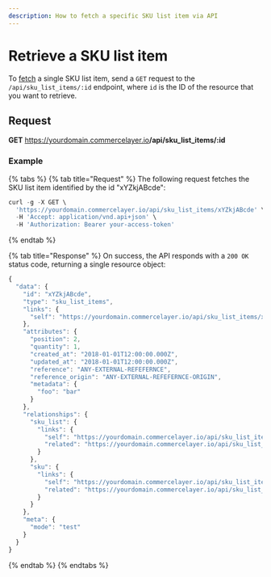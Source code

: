 ```yaml
---
description: How to fetch a specific SKU list item via API
---
```


# Retrieve a SKU list item

To <a href="https://docs.commercelayer.io/developers/fetching-resources" target="_blank">fetch</a> a single SKU list item, send a `GET` request to the `/api/sku_list_items/:id` endpoint, where `id` is the ID of the resource that you want to retrieve.

## Request

**GET** https://yourdomain.commercelayer.io<b>/api/sku_list_items/:id</b>

### **Example**

{% tabs %}
{% tab title="Request" %}
The following request fetches the SKU list item identified by the id "xYZkjABcde":

```javascript
curl -g -X GET \
  'https://yourdomain.commercelayer.io/api/sku_list_items/xYZkjABcde' \
  -H 'Accept: application/vnd.api+json' \
  -H 'Authorization: Bearer your-access-token'
```
{% endtab %}

{% tab title="Response" %}
On success, the API responds with a `200 OK` status code, returning a single resource object:

```javascript
{
  "data": {
    "id": "xYZkjABcde",
    "type": "sku_list_items",
    "links": {
      "self": "https://yourdomain.commercelayer.io/api/sku_list_items/xYZkjABcde"
    },
    "attributes": {
      "position": 2,
      "quantity": 1,
      "created_at": "2018-01-01T12:00:00.000Z",
      "updated_at": "2018-01-01T12:00:00.000Z",
      "reference": "ANY-EXTERNAL-REFEFERNCE",
      "reference_origin": "ANY-EXTERNAL-REFEFERNCE-ORIGIN",
      "metadata": {
        "foo": "bar"
      }
    },
    "relationships": {
      "sku_list": {
        "links": {
          "self": "https://yourdomain.commercelayer.io/api/sku_list_items/xYZkjABcde/relationships/sku_list",
          "related": "https://yourdomain.commercelayer.io/api/sku_list_items/xYZkjABcde/sku_list"
        }
      },
      "sku": {
        "links": {
          "self": "https://yourdomain.commercelayer.io/api/sku_list_items/xYZkjABcde/relationships/sku",
          "related": "https://yourdomain.commercelayer.io/api/sku_list_items/xYZkjABcde/sku"
        }
      }
    },
    "meta": {
      "mode": "test"
    }
  }
}
```
{% endtab %}
{% endtabs %}

